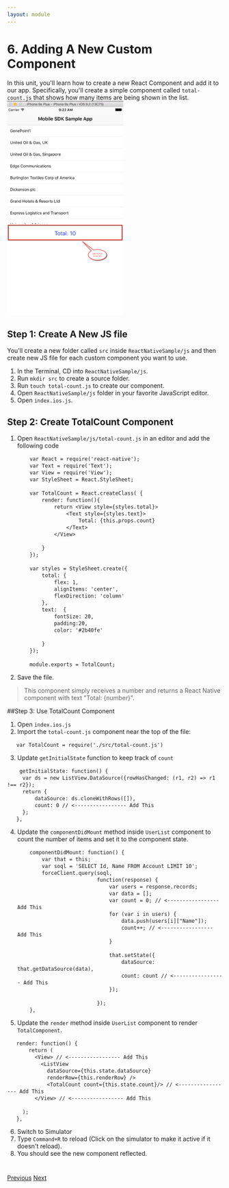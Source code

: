 ```yaml
---
layout: module
---
```

# 6. Adding A New Custom Component
In this unit, you'll learn how to create a new React Component and add it to our app. Specifically, you'll create a simple component called `total-count.js` that shows how many items are being shown in the list.
<img src="images/total-count.png" style="height:500px" />

## Step 1: Create A New JS file
You'll create a new folder called `src` inside `ReactNativeSample/js` and then create new JS file for each custom component you want to use.

1. In the Terminal, CD into `ReactNativeSample/js`.
2. Run `mkdir src` to create a source folder. 
3. Run `touch total-count.js` to create our component. 
4. Open `ReactNativeSample/js` folder in your favorite JavaScript editor.
2. Open `index.ios.js`.


## Step 2: Create TotalCount Component

1. Open `ReactNativeSample/js/total-count.js` in an editor and add the following code


	```
		var React = require('react-native');
		var Text = require('Text');
		var View = require('View');
		var StyleSheet = React.StyleSheet;
		
		var TotalCount = React.createClass( {
			render: function(){
				return <View style={styles.total}>
					<Text style={styles.text}>
						Total: {this.props.count}
					</Text>
				</View>
		
			}
		});
		
		var styles = StyleSheet.create({
			total: {
				flex: 1,
				alignItems: 'center',
				flexDirection: 'column'
			},
			text:  {
				fontSize: 20,
				padding:20,
				color: '#2b40fe'
		
			}
		});
		
		module.exports = TotalCount;
	```
2. Save the file.
 > This component simply receives a number and returns a React Native component with text "Total: {number}".
 
##Step 3: Use TotalCount Component
 1. Open `index.ios.js`
 2. Import the `total-count.js` component near the top of the file: 
 
 ```
 	var TotalCount = require('./src/total-count.js')
 ```
 3. Update `getInitialState` function to keep track of `count`
 
 ```
     getInitialState: function() {
      var ds = new ListView.DataSource({rowHasChanged: (r1, r2) => r1 !== r2});
      return {
          dataSource: ds.cloneWithRows([]),
          count: 0 // <----------------- Add This
      };
    },
 ```
 4. Update the `componentDidMount` method inside `UserList` component to count the number of items and set it to the component state.

	```
	    componentDidMount: function() {
	        var that = this;
	        var soql = 'SELECT Id, Name FROM Account LIMIT 10';
	        forceClient.query(soql,
	                          function(response) {
	                              var users = response.records;
	                              var data = [];
	                              var count = 0; // <----------------- Add This
	                              for (var i in users) {
	                                  data.push(users[i]["Name"]);
	                                  count++; // <----------------- Add This
	                              }
	
	                              that.setState({
	                                  dataSource: that.getDataSource(data),
	                                  count: count // <----------------- Add This
	                              });
	
	                          });
	    },
	 ```

 
 5. Update the `render` method inside `UserList` component to render `TotalComponent`.  
 
 ```
    render: function() {
        return (
          <View> // <----------------- Add This
            <ListView
              dataSource={this.state.dataSource}
              renderRow={this.renderRow} />
              <TotalCount count={this.state.count}/> // <----------------- Add This
          </View> // <----------------- Add This

      );
    },
```
6. Switch to Simulator 
8. Type `Command+R` to reload (Click on the simulator to make it active if it doesn't reload).
9. You should see the new component reflected.

<div class="row" style="margin-top:40px;">
<div class="col-sm-12">
<a href="mobile-sdk-react-native-updating-javascript.html" class="btn btn-default"><i class="glyphicon glyphicon-chevron-left"></i> Previous</a>
<a href="mobile-sdk-react-native-workflow-summary.html" class="btn btn-default pull-right">Next <i class="glyphicon glyphicon-chevron-right"></i></a>
</div>
</div>

